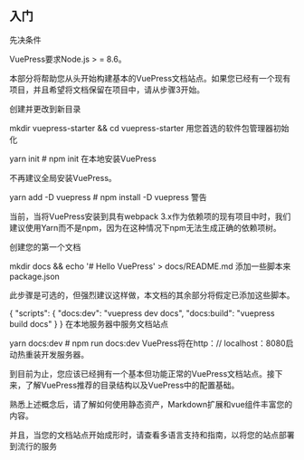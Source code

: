 
## 入门

先决条件

VuePress要求Node.js > = 8.6。

本部分将帮助您从头开始构建基本的VuePress文档站点。如果您已经有一个现有项目，并且希望将文档保留在项目中，请从步骤3开始。

创建并更改到新目录

mkdir vuepress-starter && cd vuepress-starter
用您首选的软件包管理器初始化

yarn init # npm init
在本地安装VuePress

不再建议全局安装VuePress。

yarn add -D vuepress # npm install -D vuepress
警告

当前，当将VuePress安装到具有webpack 3.x作为依赖项的现有项目中时，我们建议使用Yarn而不是npm，因为在这种情况下npm无法生成正确的依赖项树。

创建您的第一个文档

mkdir docs && echo '# Hello VuePress' > docs/README.md
添加一些脚本来package.json

此步骤是可选的，但强烈建议这样做，本文档的其余部分将假定已添加这些脚本。

{
  "scripts": {
    "docs:dev": "vuepress dev docs",
    "docs:build": "vuepress build docs"
  }
}
在本地服务器中服务文档站点

yarn docs:dev # npm run docs:dev
VuePress将在http：// localhost：8080启动热重装开发服务器。

到目前为止，您应该已经拥有一个基本但功能正常的VuePress文档站点。接下来，了解VuePress推荐的目录结构以及VuePress中的配置基础。

熟悉上述概念后，请了解如何使用静态资产，Markdown扩展和vue组件丰富您的内容。

并且，当您的文档站点开始成形时，请查看多语言支持和指南，以将您的站点部署到流行的服务